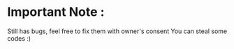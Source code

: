 # Important Note :
Still has bugs, feel free to fix them with owner's consent
You can steal some codes :)
